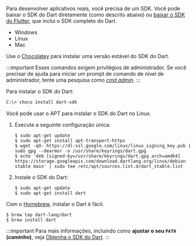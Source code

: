 <!-- ia-translate: true -->
Para desenvolver aplicativos reais,
você precisa de um SDK.
Você pode baixar o SDK do Dart diretamente
(como descrito abaixo)
ou [baixar o SDK do Flutter,][]
que inclui o SDK completo do Dart.

[baixar o SDK do Flutter,]: {{site.flutter-docs}}/get-started/install

<ul class="tabs__top-bar">
  <li class="tab-link current" data-tab="tab-sdk-install-windows">Windows</li>
  <li class="tab-link" data-tab="tab-sdk-install-linux">Linux</li>
  <li class="tab-link" data-tab="tab-sdk-install-mac">Mac</li>
</ul>

<div id="tab-sdk-install-windows" class="tabs__content current">

  Use o [Chocolatey](https://chocolatey.org) para instalar uma versão estável do
  SDK do Dart.

  :::important
  Esses comandos exigem privilégios de administrador.
  Se você precisar de ajuda para iniciar um prompt de comando de nível de administrador,
  tente uma pesquisa como
  <em><a href="https://www.google.com/search?q=cmd+admin"
  target="blank">cmd admin</a>.</em>
  :::

  Para instalar o SDK do Dart:

  ```ps
  C:\> choco install dart-sdk
  ```

</div>

<div id="tab-sdk-install-linux" class="tabs__content">

  Você pode usar o APT para instalar o SDK do Dart no Linux.

  1. Execute a seguinte configuração única:
  
     ```console
     $ sudo apt-get update
     $ sudo apt-get install apt-transport-https
     $ wget -qO- https://dl-ssl.google.com/linux/linux_signing_key.pub | sudo gpg --dearmor -o /usr/share/keyrings/dart.gpg
     $ echo 'deb [signed-by=/usr/share/keyrings/dart.gpg arch=amd64] https://storage.googleapis.com/download.dartlang.org/linux/debian stable main' | sudo tee /etc/apt/sources.list.d/dart_stable.list
     ```

  2. Instale o SDK do Dart:
  
     ```console
     $ sudo apt-get update
     $ sudo apt-get install dart
     ```
     
</div>

<div id="tab-sdk-install-mac" class="tabs__content">

  Com o [Homebrew,](https://brew.sh/)
  instalar o Dart é fácil.

  ```console
  $ brew tap dart-lang/dart
  $ brew install dart
  ```

</div>

:::important
Para mais informações, incluindo como **ajustar o seu `PATH` (caminho)**, veja
[Obtenha o SDK do Dart](/get-dart).
:::
